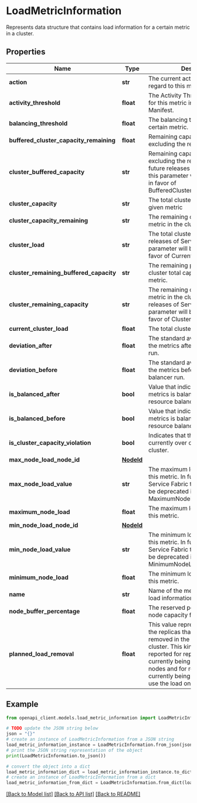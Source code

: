 # LoadMetricInformation

Represents data structure that contains load information for a certain metric in a cluster.

## Properties

Name | Type | Description | Notes
------------ | ------------- | ------------- | -------------
**action** | **str** | The current action being taken with regard to this metric | [optional] 
**activity_threshold** | **float** | The Activity Threshold specified for this metric in the system Cluster Manifest. | [optional] 
**balancing_threshold** | **float** | The balancing threshold for a certain metric. | [optional] 
**buffered_cluster_capacity_remaining** | **float** | Remaining capacity in the cluster excluding the reserved space. | [optional] 
**cluster_buffered_capacity** | **str** | Remaining capacity in the cluster excluding the reserved space. In future releases of Service Fabric this parameter will be deprecated in favor of BufferedClusterCapacityRemaining. | [optional] 
**cluster_capacity** | **str** | The total cluster capacity for a given metric | [optional] 
**cluster_capacity_remaining** | **str** | The remaining capacity for the metric in the cluster. | [optional] 
**cluster_load** | **str** | The total cluster load. In future releases of Service Fabric this parameter will be deprecated in favor of CurrentClusterLoad. | [optional] 
**cluster_remaining_buffered_capacity** | **str** | The remaining percentage of cluster total capacity for this metric. | [optional] 
**cluster_remaining_capacity** | **str** | The remaining capacity for the metric in the cluster. In future releases of Service Fabric this parameter will be deprecated in favor of ClusterCapacityRemaining. | [optional] 
**current_cluster_load** | **float** | The total cluster load. | [optional] 
**deviation_after** | **float** | The standard average deviation of the metrics after resource balancer run. | [optional] 
**deviation_before** | **float** | The standard average deviation of the metrics before resource balancer run. | [optional] 
**is_balanced_after** | **bool** | Value that indicates whether the metrics is balanced or not after resource balancer run. | [optional] 
**is_balanced_before** | **bool** | Value that indicates whether the metrics is balanced or not before resource balancer run | [optional] 
**is_cluster_capacity_violation** | **bool** | Indicates that the metric is currently over capacity in the cluster. | [optional] 
**max_node_load_node_id** | [**NodeId**](NodeId.md) |  | [optional] 
**max_node_load_value** | **str** | The maximum load on any node for this metric. In future releases of Service Fabric this parameter will be deprecated in favor of MaximumNodeLoad. | [optional] 
**maximum_node_load** | **float** | The maximum load on any node for this metric. | [optional] 
**min_node_load_node_id** | [**NodeId**](NodeId.md) |  | [optional] 
**min_node_load_value** | **str** | The minimum load on any node for this metric. In future releases of Service Fabric this parameter will be deprecated in favor of MinimumNodeLoad. | [optional] 
**minimum_node_load** | **float** | The minimum load on any node for this metric. | [optional] 
**name** | **str** | Name of the metric for which this load information is provided. | [optional] 
**node_buffer_percentage** | **float** | The reserved percentage of total node capacity for this metric. | [optional] 
**planned_load_removal** | **float** | This value represents the load of the replicas that are planned to be removed in the future within the cluster. This kind of load is reported for replicas that are currently being moving to other nodes and for replicas that are currently being dropped but still use the load on the source node. | [optional] 

## Example

```python
from openapi_client.models.load_metric_information import LoadMetricInformation

# TODO update the JSON string below
json = "{}"
# create an instance of LoadMetricInformation from a JSON string
load_metric_information_instance = LoadMetricInformation.from_json(json)
# print the JSON string representation of the object
print(LoadMetricInformation.to_json())

# convert the object into a dict
load_metric_information_dict = load_metric_information_instance.to_dict()
# create an instance of LoadMetricInformation from a dict
load_metric_information_from_dict = LoadMetricInformation.from_dict(load_metric_information_dict)
```
[[Back to Model list]](../README.md#documentation-for-models) [[Back to API list]](../README.md#documentation-for-api-endpoints) [[Back to README]](../README.md)


